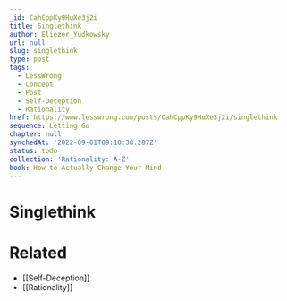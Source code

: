 ```yaml
---
_id: CahCppKy9HuXe3j2i
title: Singlethink
author: Eliezer_Yudkowsky
url: null
slug: singlethink
type: post
tags:
  - LessWrong
  - Concept
  - Post
  - Self-Deception
  - Rationality
href: https://www.lesswrong.com/posts/CahCppKy9HuXe3j2i/singlethink
sequence: Letting Go
chapter: null
synchedAt: '2022-09-01T09:10:38.287Z'
status: todo
collection: 'Rationality: A-Z'
book: How to Actually Change Your Mind
---
```


# Singlethink


# Related

- [[Self-Deception]]
- [[Rationality]]